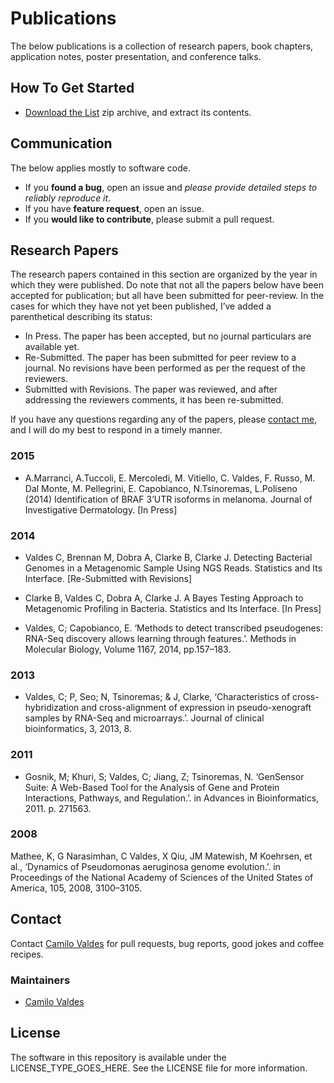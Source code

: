 Publications
============

The below publications is a collection of research papers, book chapters, application notes, poster presentation, and conference talks.


## How To Get Started

- [Download the List](https://github.com/camilo-v/Publications/archive/master.zip) zip archive, and extract its contents.

## Communication

The below applies mostly to software code.

- If you **found a bug**, open an issue and _please provide detailed steps to reliably reproduce it_.
- If you have **feature request**, open an issue.
- If you **would like to contribute**, please submit a pull request.

## Research Papers

The research papers contained in this section are organized by the year in which they were published.  Do note that not all the papers below have been accepted for publication; but all have been submitted for peer-review.  In the cases for which they have not yet been published, I’ve added a parenthetical describing its status:

- In Press.  The paper has been accepted, but no journal particulars are available yet.
- Re-Submitted.  The paper has been submitted for peer review to a journal.  No revisions have been performed as per the request of the reviewers.
- Submitted with Revisions.  The paper was reviewed, and after addressing the reviewers comments, it has been re-submitted.

If you have any questions regarding any of the papers, please [contact me](mailto:cvaldes3@miami.edu), and I will do my best to respond in a timely manner.

### 2015

- A.Marranci, A.Tuccoli, E. Mercoledi, M. Vitiello, C. Valdes, F. Russo, M. Dal Monte, M. Pellegrini, E. Capobianco, N.Tsinoremas, L.Poliseno (2014) Identification of BRAF 3’UTR isoforms in melanoma. Journal of Investigative Dermatology. [In Press]


### 2014

- Valdes C, Brennan M, Dobra A, Clarke B, Clarke J.  Detecting Bacterial Genomes in a Metagenomic Sample Using NGS Reads.  Statistics and Its Interface. [Re-Submitted with Revisions]

- Clarke B, Valdes C, Dobra A, Clarke J. A Bayes Testing Approach to Metagenomic Profiling in Bacteria.  Statistics and Its Interface. [In Press]

- Valdes, C; Capobianco, E. ‘Methods to detect transcribed pseudogenes: RNA-Seq discovery allows learning through features.’. Methods in Molecular Biology, Volume 1167, 2014, pp.157–183.

### 2013

- Valdes, C; P, Seo; N, Tsinoremas; & J, Clarke, ‘Characteristics of cross-hybridization and cross-alignment of expression in pseudo-xenograft samples by RNA-Seq and microarrays.’. Journal of clinical bioinformatics, 3, 2013, 8.

### 2011

- Gosnik, M; Khuri, S; Valdes, C; Jiang, Z; Tsinoremas, N. ‘GenSensor Suite: A Web-Based Tool for the Analysis of Gene and Protein Interactions, Pathways, and Regulation.’. in Advances in Bioinformatics, 2011. p. 271563.


### 2008

Mathee, K, G Narasimhan, C Valdes, X Qiu, JM Matewish, M Koehrsen, et al., ‘Dynamics of Pseudomonas aeruginosa genome evolution.’. in Proceedings of the National Academy of Sciences of the United States of America, 105, 2008, 3100–3105.



## Contact

Contact [Camilo Valdes](mailto:cvaldes3@miami.edu) for pull requests, bug reports, good jokes and coffee recipes.


### Maintainers

- [Camilo Valdes](mailto:cvaldes3@miami.edu)


## License

The software in this repository is available under the LICENSE_TYPE_GOES_HERE.  See the LICENSE file for more information.
